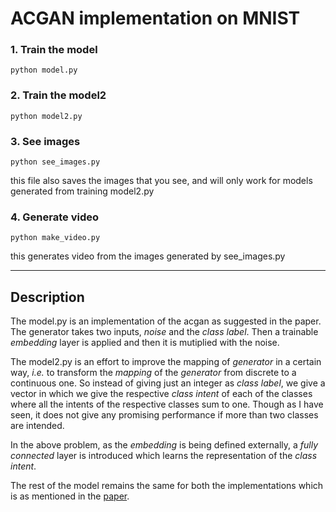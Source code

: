 # ACGAN implementation on MNIST

### 1. Train the model
```
python model.py
``` 
### 2. Train the model2
```
python model2.py
```
### 3. See images
```
python see_images.py
```
this file also saves the images that you see, and will only work for models generated from training model2.py
### 4. Generate video
```
python make_video.py
```
this generates video from the images generated by see_images.py

---

## Description

The model.py is an implementation of the acgan as suggested in the paper. The generator takes two inputs, _noise_ and the _class label_. Then a trainable _embedding_ layer is applied and then it is mutiplied with the noise. 

The model2.py is an effort to improve the mapping of _generator_ in a certain way, _i.e._ to transform the _mapping_ of the _generator_ from discrete to a continuous one. So instead of giving just an integer as _class label_, we give a vector in which we give the respective _class intent_ of each of the classes where all the intents of the respective classes sum to one. Though as I have seen, it does not give any promising performance if more than two classes are intended. 

In the above problem, as the _embedding_ is being defined externally, a _fully connected_ layer is introduced which learns the representation of the _class intent_.

The rest of the model remains the same for both the implementations which is as mentioned in the [paper](https://arxiv.org/pdf/1610.09585.pdf).
